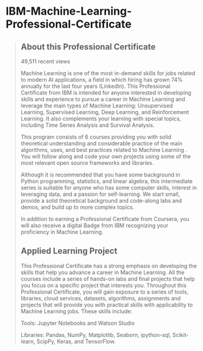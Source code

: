 # IBM-Machine-Learning-Professional-Certificate

> ## About this Professional Certificate
> 
> 49,511 recent views
> 
> Machine Learning is one of the most in-demand skills for jobs related to modern AI applications, a field in which hiring has grown 74% annually for the last four years (LinkedIn). This Professional Certificate from IBM is intended for anyone interested in developing skills and experience to pursue a career in Machine Learning and leverage the main types of Machine Learning: Unsupervised Learning, Supervised Learning, Deep Learning, and Reinforcement Learning. It also complements your learning with special topics, including Time Series Analysis and Survival Analysis.
> 
> This program consists of 6 courses providing you with solid theoretical understanding and considerable practice of the main algorithms, uses, and best practices related to Machine Learning . You will follow along and code your own projects using some of the most relevant open source frameworks and libraries.
> 
> Although it is recommended that you have some background in Python programming, statistics, and linear algebra, this intermediate series is suitable for anyone who has some computer skills, interest in leveraging data, and a passion for self-learning. We start small, provide a solid theoretical background and code-along labs and demos, and build up to more complex topics.
> 
> In addition to earning a Professional Certificate from Coursera, you will also receive a digital Badge from IBM recognizing your proficiency in Machine Learning.
> 
> ## Applied Learning Project
> 
> This Professional Certificate has a strong emphasis on developing the skills that help you advance a career in Machine Learning. All the courses include a series of hands-on labs and final projects that help you focus on a specific project that interests you. Throughout this Professional Certificate, you will gain exposure to a series of tools, libraries, cloud services, datasets, algorithms, assignments and projects that will provide you with practical skills with applicability to Machine Learning jobs. These skills include:
> 
> Tools: Jupyter Notebooks and Watson Studio
> 
> Libraries: Pandas, NumPy, Matplotlib, Seaborn, ipython-sql, Scikit-learn, ScipPy, Keras, and TensorFlow.
>
